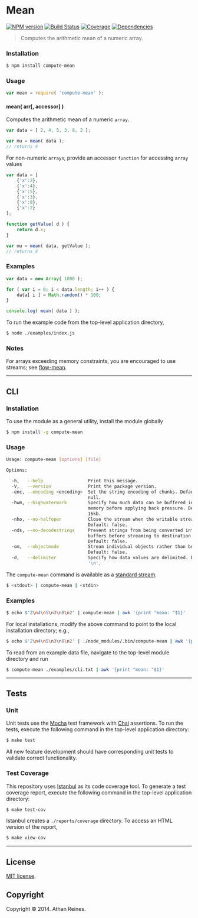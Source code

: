 Mean
====
[![NPM version][npm-image]][npm-url] [![Build Status][travis-image]][travis-url] [![Coverage][coveralls-image]][coveralls-url] [![Dependencies][dependencies-image]][dependencies-url]

> Computes the arithmetic mean of a numeric array.


### Installation

``` bash
$ npm install compute-mean
```

### Usage

``` javascript
var mean = require( 'compute-mean' );
```

#### mean( arr[, accessor] )

Computes the arithmetic mean of a numeric `array`.

``` javascript
var data = [ 2, 4, 5, 3, 8, 2 ];

var mu = mean( data );
// returns 4
```

For non-numeric `arrays`, provide an accessor `function` for accessing `array` values

``` javascript
var data = [
	{'x':2},
	{'x':4},
	{'x':5},
	{'x':3},
	{'x':8},
	{'x':2}
];

function getValue( d ) {
	return d.x;
}

var mu = mean( data, getValue );
// returns 4
```


### Examples

``` javascript
var data = new Array( 1000 );

for ( var i = 0; i < data.length; i++ ) {
	data[ i ] = Math.random() * 100;
}

console.log( mean( data ) );
```

To run the example code from the top-level application directory,

``` bash
$ node ./examples/index.js
```

### Notes

For arrays exceeding memory constraints, you are encouraged to use streams; see [flow-mean](https://github.com/flow-io/flow-mean).


---
## CLI


### Installation

To use the module as a general utility, install the module globally

``` bash
$ npm install -g compute-mean
```


### Usage

``` bash
Usage: compute-mean [options] [file]

Options:

  -h,   --help                 Print this message.
  -V,   --version              Print the package version.
  -enc, --encoding <encoding>  Set the string encoding of chunks. Default: 
                               null.
  -hwm, --highwatermark        Specify how much data can be buffered into
                               memory before applying back pressure. Default:
                               16kb.
  -nho, --no-halfopen          Close the stream when the writable stream ends.
                               Default: false.
  -nds, --no-decodestrings     Prevent strings from being converted into
                               buffers before streaming to destination.
                               Default: false.
  -om,  --objectmode           Stream individual objects rather than buffers.
                               Default: false.
  -d,   --delimiter            Specify how data values are delimited. Default:
                               '\n'.
```

The `compute-mean` command is available as a [standard stream](http://en.wikipedia.org/wiki/Pipeline_%28Unix%29).

``` bash
$ <stdout> | compute-mean | <stdin>
``` 


### Examples

``` bash
$ echo $'2\n4\n5\n3\n8\n2' | compute-mean | awk '{print "mean: "$1}'
```

For local installations, modify the above command to point to the local installation directory; e.g., 

``` bash
$ echo $'2\n4\n5\n3\n8\n2' | ./node_modules/.bin/compute-mean | awk '{print "mean: "$1}'
```

To read from an example data file, navigate to the top-level module directory and run

``` bash
$ compute-mean ./examples/cli.txt | awk '{print "mean: "$1}'
```


---
## Tests

### Unit

Unit tests use the [Mocha](http://mochajs.org) test framework with [Chai](http://chaijs.com) assertions. To run the tests, execute the following command in the top-level application directory:

``` bash
$ make test
```

All new feature development should have corresponding unit tests to validate correct functionality.


### Test Coverage

This repository uses [Istanbul](https://github.com/gotwarlost/istanbul) as its code coverage tool. To generate a test coverage report, execute the following command in the top-level application directory:

``` bash
$ make test-cov
```

Istanbul creates a `./reports/coverage` directory. To access an HTML version of the report,

``` bash
$ make view-cov
```

---
## License

[MIT license](http://opensource.org/licenses/MIT). 


## Copyright

Copyright &copy; 2014. Athan Reines.



[npm-image]: http://img.shields.io/npm/v/compute-mean.svg
[npm-url]: https://npmjs.org/package/compute-mean

[travis-image]: http://img.shields.io/travis/compute-io/mean/master.svg
[travis-url]: https://travis-ci.org/compute-io/mean

[coveralls-image]: https://img.shields.io/coveralls/compute-io/mean/master.svg
[coveralls-url]: https://coveralls.io/r/compute-io/mean?branch=master

[dependencies-image]: http://img.shields.io/david/compute-io/mean.svg
[dependencies-url]: https://david-dm.org/compute-io/mean

[dev-dependencies-image]: http://img.shields.io/david/dev/compute-io/mean.svg
[dev-dependencies-url]: https://david-dm.org/dev/compute-io/mean

[github-issues-image]: http://img.shields.io/github/issues/compute-io/mean.svg
[github-issues-url]: https://github.com/compute-io/mean/issues
